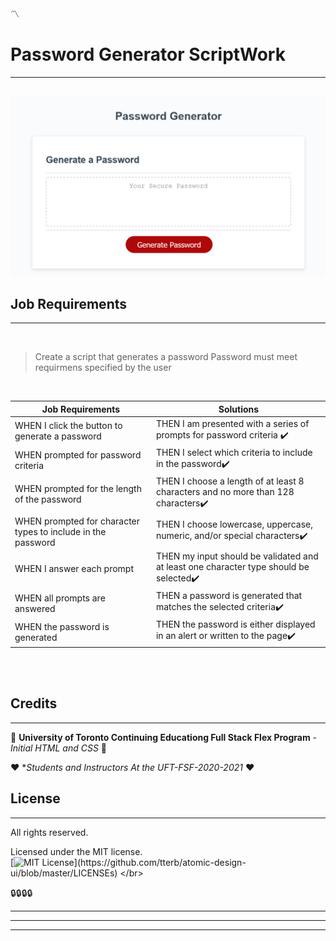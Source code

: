 :part_alternation_mark:

# **Password Generator ScriptWork**
---
<br />
<img src="Assets/Images/passGen.png" alt="alt text" width="600"/>

## Job Requirements
---

</br>

>Create a script that generates a password
>Password must meet requirmens specified by the user
  
</br>

| Job Requirements                               | Solutions                                                                                       |
| ---------------------------------------------- | ----------------------------------------------------------------------------------------------- |
| WHEN I click the button to generate a password                   | THEN I am presented with a series of prompts for password criteria   :heavy_check_mark:                                                          |
| WHEN prompted for password criteria | THEN I select which criteria to include in the password:heavy_check_mark: |
| WHEN prompted for the length of the password                 | THEN I choose a length of at least 8 characters and no more than 128 characters:heavy_check_mark:                                                           |
| WHEN prompted for character types to include in the password             | THEN I choose lowercase, uppercase, numeric, and/or special characters:heavy_check_mark:                                                              |
| WHEN I answer each prompt                  | THEN my input should be validated and at least one character type should be selected:heavy_check_mark:                                                        |
| WHEN all prompts are answered             | THEN a password is generated that matches the selected criteria:heavy_check_mark:                                                              |
| WHEN the password is generated                 | THEN the password is either displayed in an alert or written to the page:heavy_check_mark:                                                        |

</br>
</br>


## Credits
---
:school: 
**University of Toronto Continuing Educationg
Full Stack Flex Program** - *Initial HTML and CSS*
:school:

:heart: 
**Students and Instructors At the UFT-FSF-2020-2021*
:heart:
</br>

## License
---

All rights reserved.

Licensed under the MIT license.
<br>
[![MIT License](https://img.shields.io/apm/l/atomic-design-ui.svg?)](https://github.com/tterb/atomic-design-ui/blob/master/LICENSEs)
</br>

:lock::lock::lock::lock:

_____
____
___